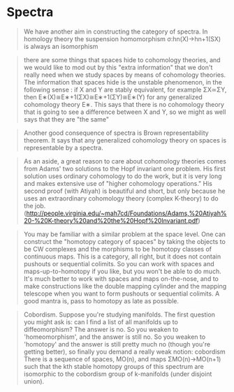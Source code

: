 # Spectra

> We have another aim in constructing the category of spectra. In homology theory the suspension homomorphism σ:hn(X)→hn+1(SX) is always an isomorphism

> there are some things that spaces hide to cohomology theories, and we would like to mod out by this "extra information" that we don't really need when we study spaces by means of cohomology theories. The information that spaces hide is the unstable phenomenon, in the following sense : if X and Y are stably equivalent, for example ΣX≃ΣY, then E∗(X)≅E∗+1(ΣX)≅E∗+1(ΣY)≅E∗(Y) for any generalized cohomology theory E∗. This says that there is no cohomology theory that is going to see a difference between X and Y, so we might as well says that they are "the same"

> Another good consequence of spectra is Brown representability theorem. It says that any generalized cohomology theory on spaces is representable by a spectra. 

> As an aside, a great reason to care about cohomology theories comes from Adams' two solutions to the Hopf invariant one problem. His first solution uses ordinary cohomology to do the work, but it is very long and makes extensive use of "higher cohomology operations." His second proof (with Atiyah) is beautiful and short, but only because he uses an extraordinary cohomology theory (complex K-theory) to do the job. (http://people.virginia.edu/~mah7cd/Foundations/Adams,%20Atiyah%20-%20K-theory%20and%20the%20Hopf%20Invariant.pdf)

> You may be familiar with a similar problem at the space level. One can construct the "homotopy category of spaces" by taking the objects to be CW complexes and the morphisms to be homotopy classes of continuous maps. This is a category, all right, but it does not contain pushouts or sequential colimits. So you can work with spaces and maps-up-to-homotopy if you like, but you won't be able to do much. It's much better to work with spaces and maps on-the-nose, and to make constructions like the double mapping cylinder and the mapping telescope when you want to form pushouts or sequential colimits. A good mantra is, pass to homotopy as late as possible.

> Cobordism. Suppose you're studying manifolds. The first question you might ask is: can I find a list of all manifolds up to diffeomorphism? The answer is no. So you weaken to 'homeomorphism', and the answer is still no. So you weaken to 'homotopy' and the answer is still pretty much no (though you're getting better), so finally you demand a really weak notion: cobordism
> There is a sequence of spaces, MO(n), and maps ΣMO(n)→MO(n+1) such that the kth stable homotopy groups of this spectrum are isomorphic to the cobordism group of k-manifolds (under disjoint union).